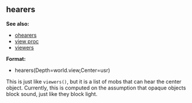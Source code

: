 ## hearers
**See also:**
*   [ohearers](/proc/ohearers)
*   [view proc](/proc/view)
*   [viewers](/proc/viewers)
<!-- -->
**Format:**
*   hearers(Depth=world.view,Center=usr)


This is just like `viewers()`, but it is a list of mobs that
can hear the center object. Currently, this is computed on the
assumption that opaque objects block sound, just like they block light.